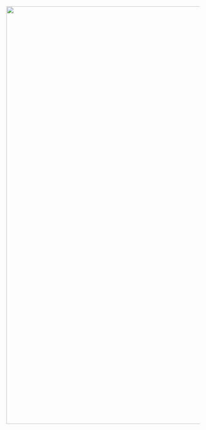 <img src="https://github.com/user-attachments/assets/c91a81bf-dd45-4346-bd37-65dd7848a16f" width="1091"/>
